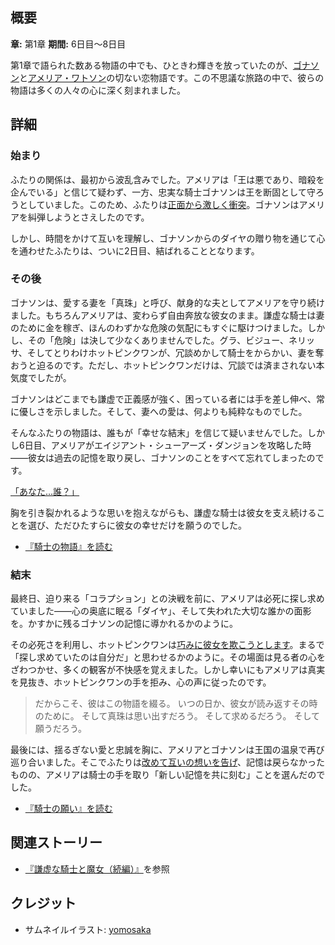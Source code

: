 <!-- title: 騎士の物語 -->

<!-- quote: 彼は知っていた――こんな身勝手な願いが叶うことなど、決してないと。 -->

<!-- chapters: 0 -->

<!-- images: (64個のダイヤを贈られ、ゴナソンはジョン・ワトソンと結婚した), (アメリアが記憶を取り戻した後にゴナソンと再会), (ホットピンクワンがアメリアを奪おうとする場面), (ゴナソンとアメリアの幸せな結末) -->

<!-- model: false -->

## 概要

**章:** 第1章
**期間:** 6日目〜8日目

第1章で語られた数ある物語の中でも、ひときわ輝きを放っていたのが、[ゴナソン](#entry:gigi-entry)と[アメリア・ワトソン](#entry:ame-entry)の切ない恋物語です。この不思議な旅路の中で、彼らの物語は多くの人々の心に深く刻まれました。

## 詳細

### 始まり

ふたりの関係は、最初から波乱含みでした。アメリアは「王は悪であり、暗殺を企んでいる」と信じて疑わず、一方、忠実な騎士ゴナソンは王を断固として守ろうとしていました。このため、ふたりは[正面から激しく衝突](https://www.youtube.com/live/y9KKa_k2VTU?t=5967)。ゴナソンはアメリアを糾弾しようとさえしたのです。

しかし、時間をかけて互いを理解し、ゴナソンからのダイヤの贈り物を通じて心を通わせたふたりは、ついに2日目、結ばれることとなります。

### その後

ゴナソンは、愛する妻を「真珠」と呼び、献身的な夫としてアメリアを守り続けました。もちろんアメリアは、変わらず自由奔放な彼女のまま。謙虚な騎士は妻のために金を稼ぎ、ほんのわずかな危険の気配にもすぐに駆けつけました。しかし、その「危険」は決して少なくありませんでした。グラ、ビジュー、ネリッサ、そしてとりわけホットピンクワンが、冗談めかして騎士をからかい、妻を奪おうと迫るのです。ただし、ホットピンクワンだけは、冗談では済まされない本気度でしたが。

ゴナソンはどこまでも謙虚で正義感が強く、困っている者には手を差し伸べ、常に優しさを示しました。そして、妻への愛は、何よりも純粋なものでした。

そんなふたりの物語は、誰もが「幸せな結末」を信じて疑いませんでした。しかし6日目、アメリアがエイジアント・シューアーズ・ダンジョンを攻略した時――彼女は過去の記憶を取り戻し、ゴナソンのことをすべて忘れてしまったのです。

[「あなた…誰？」](#embed:https://www.youtube.com/live/i7g-HJMqZ_E?feature=shared&t=5989)

胸を引き裂かれるような思いを抱えながらも、謙虚な騎士は彼女を支え続けることを選び、ただひたすらに彼女の幸せだけを願うのでした。

- [『騎士の物語』を読む](#text:a-knights-tale)

### 結末

最終日、迫り来る「コラプション」との決戦を前に、アメリアは必死に探し求めていました――心の奥底に眠る「ダイヤ」、そして失われた大切な誰かの面影を。かすかに残るゴナソンの記憶に導かれるかのように。

その必死さを利用し、ホットピンクワンは[巧みに彼女を欺こうとします](https://www.youtube.com/live/WvRIdaH107U?feature=shared&t=8758)。まるで「探し求めていたのは自分だ」と思わせるかのように。その場面は見る者の心をざわつかせ、多くの観客が不快感を覚えました。しかし幸いにもアメリアは真実を見抜き、ホットピンクワンの手を拒み、心の声に従ったのです。

> だからこそ、彼はこの物語を綴る。
> いつの日か、彼女が読み返すその時のために。
> そして真珠は思い出すだろう。
> そして求めるだろう。
> そして願うだろう。

最後には、揺るぎない愛と忠誠を胸に、アメリアとゴナソンは王国の温泉で再び巡り合いました。そこでふたりは[改めて互いの想いを告げ](https://www.youtube.com/live/mxOT9QEg5dI?feature=shared&t=10312)、記憶は戻らなかったものの、アメリアは騎士の手を取り「新しい記憶を共に刻む」ことを選んだのでした。

- [『騎士の願い』を読む](#text:a-knights-wish)

## 関連ストーリー

- [『謙虚な騎士と魔女（続編）』](#entry:humble-knight-witch-entry)を参照

## クレジット

- サムネイルイラスト: [yomosaka](https://x.com/yomosaka/status/1832146121898221666)